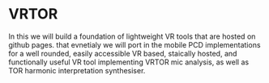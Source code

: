 # VRTOR    
In this we will build a foundation of lightweight VR tools that are hosted on github pages. that evnetialy we will port in the mobile PCD implementations for a well rounded, easily accessible VR based, staically hosted, and functionally useful VR tool implementing VRTOR mic analysis, as well as TOR harmonic interpretation synthesiser. 
